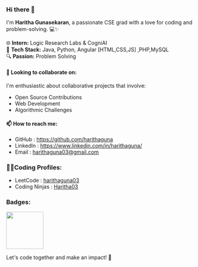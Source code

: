 ### Hi there 👋

I'm  **Haritha Gunasekaran**, a passionate CSE grad with a love for coding and problem-solving. 💻✨

🌐 **Intern:** Logic Research Labs & CogniAI  
🚀 **Tech Stack:** Java, Python, Angular [HTML,CSS,JS] ,PHP,MySQL     
🔍 **Passion:** Problem Solving  

#### 👯 Looking to collaborate on:

I'm enthusiastic about collaborative projects that involve:

- Open Source Contributions
- Web Development
- Algorithmic Challenges
  
#### 📫 How to reach me:

- GitHub    : https://github.com/harithaguna
- LinkedIn  : https://www.linkedin.com/in/harithaguna/
- Email     : harithaguna03@gmail.com

### 👩‍💻Coding Profiles:
- LeetCode      : [harithaguna03](https://leetcode.com/harithaguna03/)
- Coding Ninjas : [Haritha03](https://www.codingninjas.com/studio/profile/Haritha03)

### Badges:
<img src="https://raw.githubusercontent.com/GSSoC24/Postman-Challenge/main/docs/assets/Postman%20White.png" width="100px" height="100px" /> 

Let's code together and make an impact! 🌟
